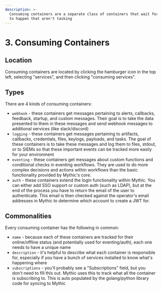 ```yaml
---
description: >-
  Consuming containers are a separate class of containers that wait for things
  to happen that aren't tasking
---
```


# 3. Consuming Containers

## Location

Consuming containers are located by clicking the hamburger icon in the top left, selecting "services", and then clicking "consuming services".&#x20;

## Types

There are 4 kinds of consuming containers:

* `webhook` - these containers get messages pertaining to alerts, callbacks, feedback, startup, and custom messages. Their goal is to take the data presented to them in these messages and send webhook messages to additional services (like slack/discord)
* `logging` - these containers get messages pertaining to artifacts, callbacks, credentials, files, keylogs, payloads, and tasks. The goal of these containers is to take these messages and log them to files, stdout, or to SIEMs so that these important events can be tracked more easily for your environment
* `eventing` - these containers get messages about custom functions and conditional checks in eventing workflows. They are used to do more complex decisions and actions within workflows than the basic functionality provided by Mythic's core.
* `auth` - these containers extend the login functionality within Mythic. You can either add SSO support or custom auth (such as LDAP), but at the end of the process you have to return the email of the user to authenticate. This email is then checked against the operator's email addresses in Mythic to determine which account to create a JWT for.

## Commonalities

Every consuming container has the following in common:

* `name` - because each of these containers are tracked for their online/offline status (and potentially used for eventing/auth), each one needs to have a unique name
* `description` - it's helpful to describe what each container is responsible for, especially if you have a bunch of services installed to know what's happening where
* `subscriptions` - you'll probably see a "Subscriptions" field, but you don't need to fill this out. Mythic uses this to track what all the container is subscribing to. This is auto populated by the golang/python library code for syncing to Mythic
